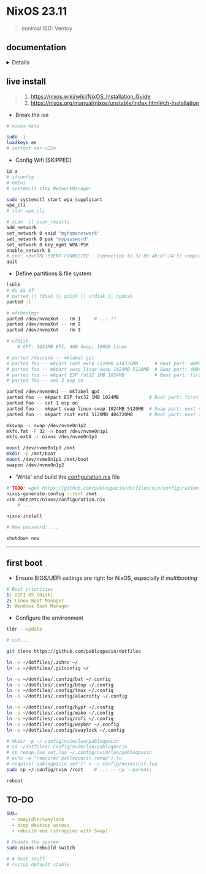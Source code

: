 # NixOS 23.11

> minimal ISO: Ventoy

## documentation

<details>

- Hyprland
  - https://wiki.hyprland.org/Nix/Options-Overrides/
- stable
  - https://www.joseferben.com/posts/installing_only_certain_packages_from_an_unstable_nixos_channel
- unstable
  - https://nixos.org/manual/nixos/unstable
  - https://nixos.wiki/wiki/Using_X_without_a_Display_Manager
  - https://konfou.xyz/posts/nixos-without-display-manager
- packages
  - https://nixos.wiki/wiki/PipeWire
  - https://nixos.wiki/wiki/Nvidia
  - https://nixos.wiki/wiki/Sway
  - https://nixos.wiki/wiki/Zsh
- flakes
  - https://github.com/Ruixi-rebirth/flakes/tree/main
- HOME-MANAGER
  - https://github.com/iknacx/dotfiles
  - https://discourse.nixos.org/t/opening-i3-from-home-manager-automatically/4849/3
- memo
  - more than 3 password attempts >> `security.sudo.configFile || security.sudo.extraRules` 
  - memo: `boot.initrd.kernelModules`

</details>

## live install


<!-- 2023-08-01 -->

> 1. https://nixos.wiki/wiki/NixOS_Installation_Guide
> 2. https://nixos.org/manual/nixos/unstable/index.html#ch-installation


- Break the ice

```bash
# nixos-help

sudo -i
loadkeys es
# setfont ter-v32n
```

- Config Wifi [SKIPPED]

```bash
ip a
# ifconfig
# nmtui
# systemctl stop NetworkManager

sudo systemctl start wpa_supplicant
wpa_cli
# tldr wpa_cli

# scan  || scan_results
add_network
set_network 0 ssid "myhomenetwork"
set_network 0 psk "mypassword"
set_network 0 key_mgmt WPA-PSK
enable_network 0
# see: <3>CTRL-EVENT-CONNECTED - Connection to 32:85:ab:ef:24:5c completed [id=0 id_str=]
quit
```

- Define partitions & file system

```bash
lsblk
# du && df
# parted || fdisk || gdisk || cfdisk || cgdisk
parted -l

# efibootmgr
parted /dev/nvmeXnY -- rm 1     # ... ??
parted /dev/nvmeXnY -- rm 2
parted /dev/nvmeXnY -- rm 3

# cfdisk
    # GPT: 1024MB EFI, 4GB Swap, 100GB Linux

# parted /dev/sda -- mklabel gpt
# parted foo -- mkpart root ext4 5120MB 414720MB      # Root part: 409600MB from 5th GB
# parted foo -- mkpart swap linux-swap 1024MB 5120MB  # Swap part: 4096MB from 1st GB
# parted foo -- mkpart ESP fat32 1MB 1024MB           # Boot part: first 1GB
# parted foo -- set 3 esp on

parted /dev/nvme0n1 -- mklabel gpt
parted foo -- mkpart ESP fat32 1MB 1024MB           # Boot part: first 1GB
parted foo -- set 1 esp on
parted foo -- mkpart swap linux-swap 1024MB 5120MB  # Swap part: next 4GB
parted foo -- mkpart root ext4 5120MB 404720MB      # Root part: next 400GB

mkswap -L swap /dev/nvme0n1p2
mkfs.fat -F 32 -n boot /dev/nvme0n1p1
mkfs.ext4 -L nixos /dev/nvme0n1p3

mount /dev/nvme0n1p3 /mnt
mkdir -p /mnt/boot
mount /dev/nvme0n1p1 /mnt/boot
swapon /dev/nvme0n1p2
```

- 'Write' and build the [configuration.nix](/nix/configuration.nix) file

```bash
# TODO: wget https://github.com/pabloqpacin/dotfiles/nix/configuration.nix
nixos-generate-config --root /mnt
vim /mnt/etc/nixos/configuration.nix
    # ...

nixos-install

# New password: ...

shutdown now
```

---


## first boot

- Ensure BIOS/UEFI settings are right for NixOS, especially if *multibooting*

```yaml
# Boot priorities
1: UEFI OS (Disk)
2: Linux Boot Manager
3: Windows Boot Manager
```

- Configure the environment

```bash
tldr --update

# ssh...

git clone https://github.com/pabloqpacin/dotfiles

ln -s ~/dotfiles/.zshrc ~/
ln -s ~/dotfiles/.gitconfig ~/

ln -s ~/dotfiles/.config/bat ~/.config
ln -s ~/dotfiles/.config/btop ~/.config
ln -s ~/dotfiles/.config/tmux ~/.config
ln -s ~/dotfiles/.config/alacritty ~/.config

ln -s ~/dotfiles/.config/hypr ~/.config
ln -s ~/dotfiles/.config/mako ~/.config
ln -s ~/dotfiles/.config/rofi ~/.config
ln -s ~/dotfiles/.config/waybar ~/.config
ln -s ~/dotfiles/.config/swaylock ~/.config

# mkdir -p ~/.config/nvim/lua/pabloqpacin
# cd ~/dotfiles/.config/nvim/lua/pabloqpacin
# cp remap.lua set.lua ~/.config/nvim/lua/pabloqpacin
# echo -e "require('pabloqpacin.remap') \n
# require('pabloqpacin.set')" > ~/.config/nvim/init.lua
sudo cp ~/.config/nvim /root    # ... -- cp --parents

reboot
```


## TO-DO

```yaml
SUS:
  - swayidle/swaylock
  - btop desktop access
  - rebuild end (struggles with Swap)
```

```bash
# Update the system
sudo nixos-rebuild switch

# # Rust stuff
# rustup default stable

```

